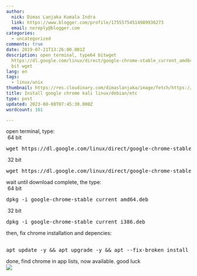```yaml
---
author:
  nick: Dimas Lanjaka Kumala Indra
  link: https://www.blogger.com/profile/17555754514989936273
  email: noreply@blogger.com
categories:
  - uncategorized
comments: true
date: 2019-07-21T13:26:00.001Z
description: open terminal, type64 bitwget
  https://dl.google.com/linux/direct/google-chrome-stable_current_amd64.deb32
  bit wget
lang: en
tags:
  - linux/unix
thumbnail: https://res.cloudinary.com/dimaslanjaka/image/fetch/https://www.pngarts.com/files/3/Linux-PNG-Image-Background.png
title: Install google chrome kali linux/debian/etc
type: post
updated: 2023-08-08T07:45:30.000Z
wordcount: 161

---
```


<div dir="ltr" style="text-align: left;" trbidi="on">open terminal, type:<br>&nbsp;64 bit<br><pre>wget https://dl.google.com/linux/direct/google-chrome-stable_current_amd64.deb<br></pre>&nbsp;32 bit <br><pre>wget https://dl.google.com/linux/direct/google-chrome-stable_current_i386.deb<br></pre>wait until download complete, the type:  <br>&nbsp;64 bit<br><pre>dpkg -i google-chrome-stable_current_amd64.deb<br></pre>&nbsp;32 bit <br><pre>dpkg -i google-chrome-stable_current_i386.deb<br></pre> then, fix chrome installation and depencies: <pre><br>apt update -y &amp;&amp; apt upgrade -y &amp;&amp; apt --fix-broken install<br></pre> done, find chrome in app lists, now available. good luck </div><img src="https://res.cloudinary.com/dimaslanjaka/image/fetch/https://www.pngarts.com/files/3/Linux-PNG-Image-Background.png">